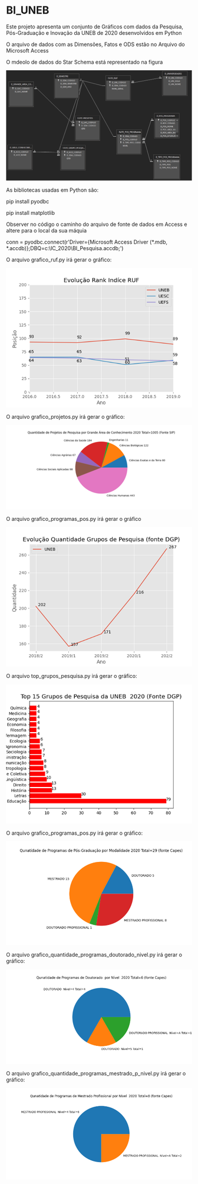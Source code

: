 # BI_UNEB


Este projeto apresenta um conjunto de Gráficos com dados da Pesquisa, Pós-Graduação e Inovação da UNEB de 2020 desenvolvidos em Python

O arquivo de dados com as Dimensões, Fatos e ODS estão no Arquivo do Microsoft Access

O mdeolo de dados do Star Schema está representado na figura 

![Screenshot](modelo.png)


As bibliotecas usadas em Python são:

pip install pyodbc

pip install matplotlib


Observer no código o caminho do arquivo de fonte de dados em Access e altere para o local da sua máquia

conn = pyodbc.connect(r'Driver={Microsoft Access Driver (*.mdb, *.accdb)};DBQ=c:\IC_2020\BI_Pesquisa.accdb;')

O arquivo grafico_ruf.py irá gerar o gráfico: 

![Screenshot](grafico_ruf.png)

O arquivo grafico_projetos.py irá gerar o gráfico: 

![Screenshot](grafico_projetos.png)

O arquivo grafico_programas_pos.py irá gerar o gráfico

![Screenshot](grafico_evolucao_grupos_pesquisa.png)

O arquivo top_grupos_pesquisa.py irá gerar o gráfico: 

![Screenshot](grafico_top_15.png)

O arquivo grafico_programas_pos.py irá gerar o gráfico: 

![Screenshot](grafico_programas_pos.png)


O arquivo grafico_quantidade_programas_doutorado_nivel.py irá gerar o gráfico: 

![Screenshot](grafico_quantidade_programas_doutorado_nivel.png)

O arquivo grafico_quantidade_programas_mestrado_p_nivel.py irá gerar o gráfico: 

![Screenshot](grafico_quantidade_programas_mestrado_p_nivel.png)

